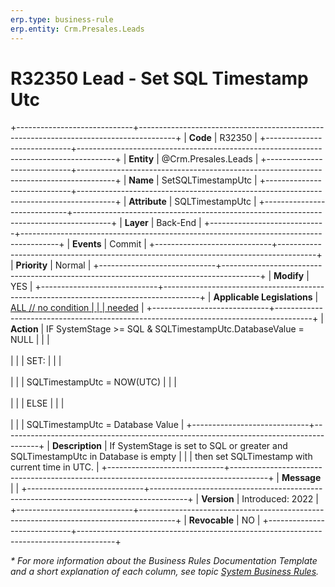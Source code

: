 ```yaml
---
erp.type: business-rule
erp.entity: Crm.Presales.Leads
---
```


# R32350 Lead - Set SQL Timestamp Utc
+-----------------------------+---------------------------------------------------------------------------------------+
| **Code**                    | R32350                                                                                |
+-----------------------------+---------------------------------------------------------------------------------------+
| **Entity**                  | @Crm.Presales.Leads                                                                   |
+-----------------------------+---------------------------------------------------------------------------------------+
| **Name**                    | SetSQLTimestampUtc                                                                    |
+-----------------------------+---------------------------------------------------------------------------------------+
| **Attribute**               | SQLTimestampUtc                                                                       |
+-----------------------------+---------------------------------------------------------------------------------------+
| **Layer**                   | Back-End                                                                              |
+-----------------------------+---------------------------------------------------------------------------------------+
| **Events**                  | Commit                                                                                |
+-----------------------------+---------------------------------------------------------------------------------------+
| **Priority**                | Normal                                                                                |
+-----------------------------+---------------------------------------------------------------------------------------+
| **Modify**                  | YES                                                                                   |
+-----------------------------+---------------------------------------------------------------------------------------+
| **Applicable Legislations** | [ALL // no condition                                                                  |
|                             | needed](xref:applicable-legislations)                                                 |
+-----------------------------+---------------------------------------------------------------------------------------+
| **Action**                  | IF SystemStage >= SQL & SQLTimestampUtc.DatabaseValue = NULL                          |
|                             | <br/><br/>                                                                            |
|                             | SET:                                                                                  |
|                             | <br/><br/>                                                                            |
|                             | SQLTimestampUtc = NOW(UTC)                                                            |
|                             | <br/><br/>                                                                            |
|                             | ELSE                                                                                  |
|                             | <br/><br/>                                                                            |
|                             | SQLTimestampUtc = Database Value                                                      |
+-----------------------------+---------------------------------------------------------------------------------------+
| **Description**             | If SystemStage is set to SQL or greater and SQLTimestampUtc in Database is empty      |
|                             | then set SQLTimestamp with current time in UTC.                                       |
+-----------------------------+---------------------------------------------------------------------------------------+
| **Message**                 |                                                                                       |
+-----------------------------+---------------------------------------------------------------------------------------+
| **Version**                 | Introduced: 2022                                                                      |
+-----------------------------+---------------------------------------------------------------------------------------+
| **Revocable**               | NO                                                                                    |
+-----------------------------+---------------------------------------------------------------------------------------+

*\* For more information about the Business Rules Documentation Template and a short explanation of each column, see
topic [System Business Rules](../templates/template-description-system-business-rules.md).*
